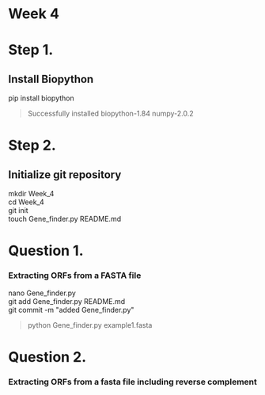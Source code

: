 # Week 4 

# Step 1. 

## Install Biopython 
pip install biopython  
> Successfully installed biopython-1.84 numpy-2.0.2

# Step 2. 

## Initialize git repository 
mkdir Week_4  
cd Week_4  
git init  
touch Gene_finder.py README.md

# Question 1. 
### Extracting ORFs from a FASTA file
 nano Gene_finder.py  
 git add Gene_finder.py README.md  
 git commit -m "added Gene_finder.py"  
 > python Gene_finder.py example1.fasta
 
# Question 2. 
### Extracting ORFs from a fasta file including reverse complement
